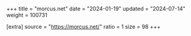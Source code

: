 +++
title = "morcus.net"
date = "2024-01-19"
updated = "2024-07-14"
weight = 100731

[extra]
source = "https://morcus.net/"
ratio = 1
size = 98
+++
